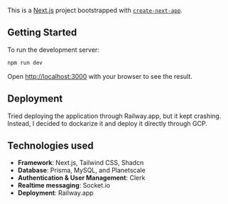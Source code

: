 This is a [Next.js](https://nextjs.org/) project bootstrapped with [`create-next-app`](https://github.com/vercel/next.js/tree/canary/packages/create-next-app).

## Getting Started

To run the development server:

```bash
npm run dev
```

Open [http://localhost:3000](http://localhost:3000) with your browser to see the result.

## Deployment

Tried deploying the application through Railway.app, but it kept crashing. Instead, I decided to dockarize it and deploy it directly through GCP.



## Technologies used

- **Framework**: Next.js, Tailwind CSS, Shadcn
- **Database**: Prisma, MySQL, and Planetscale
- **Authentication & User Management**: Clerk
- **Realtime messaging**: Socket.io
- **Deployment**: Railway.app
